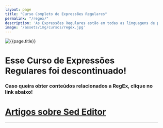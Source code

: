 ```yaml
---
layout: page
title: "Curso Completo de Expressões Regulares"
permalink: "/regex/"
description: 'As Expressões Regulares estão em todas as linguagens de programação, editores de texto, processadores de texto, Servidores e entre outros.'
image: '/assets/img/cursos/regex.jpg'
---
```


![{{page.title}}]({{page.image}} "{{page.description}}") 

<div class="alert alert-primary" role="alert">
  <h1>Esse Curso de Expressões Regulares foi descontinuado!</h1>
  <h3>Caso queira obter conteúdos relacionados a RegEx, clique no link abaixo!</h3>
</div>

# [Artigos sobre Sed Editor](https://terminalroot.com.br/tags#regex)

---

<!--

# O que você vai aprender ? 
Após o término do curso você será capaz de ler essa expressão:
```sh
^[0-9]{1,3}(\.[0-9]{1,3}){1,3}$
```

---

## Valor do Pacote Completo
**R$ 74,90**
> Mais de 50 reais de desconto!

<a href="https://cutt.ly/temppromoDISABLED" class="btn btn-success btn-lg btn-block">ADQUIRA AGORA</a> 

## Valor somente desse curso do Curso
**R$ 29,90**

<a href="https://cutt.ly/tempregex" class="btn btn-lg btn-info my-2 py-3">
  <i class="fab fa-paypal"></i> Comprar com PayPal
</a>

Ou [Comprar na Udemy](https://cutt.ly/regex)

---

# Veja e conheça a Grade do Curso
+ 01. Introdução
+ 02. Conceitos e História
+ 03. Metacaracteres
+ 04. Outros Metacaracteres e Quantificadores
+ 05. O padrão POSIX
+ 06. O Comando GREP
+ 07. Diferenças entre GREP, EGREP e FGREP
+ 08. Exercícios de Fixação IPv4
+ 09. Exercícios Validar Telefone, Datas e E-mails
+ 10. Expressões Regulares em Editores de Texto
+ 11. Expressões Regulares no LibreOffice
+ 12. ERs em Linguagens de Programação
+ 13. Regex em Bancos de Dados, Servidores e HTML5
+ 14. Adicionais e Boas Práticas
+ 15. Dicas e Bibliografia
+ Questionário
+ Certificado

---

# [Conteúdos sobre Expressões Regulares nesse site](https://terminalroot.com.br/tags#regex)


-->

